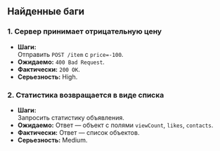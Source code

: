 ## Найденные баги

### 1. Сервер принимает отрицательную цену
- **Шаги:**  
  Отправить `POST /item` с `price=-100`.  
- **Ожидаемо:** `400 Bad Request`.  
- **Фактически:** `200 OK`.  
- **Серьезность:** High.

### 2. Статистика возвращается в виде списка
- **Шаги:**  
  Запросить статистику объявления.  
- **Ожидаемо:** Ответ — объект с полями `viewCount`, `likes`, `contacts`.  
- **Фактически:** Ответ — список объектов.  
- **Серьезность:** Medium.